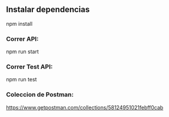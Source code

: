 ## Instalar dependencias

npm install

### Correr API:

npm run start

### Correr Test API:

npm run test

### Coleccion de Postman:

https://www.getpostman.com/collections/58124951021febff0cab
